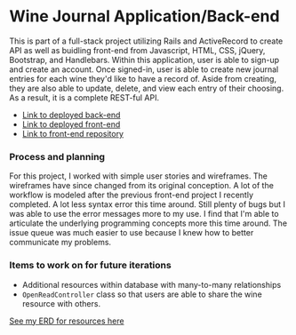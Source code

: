 # Wine Journal Application/Back-end

This is part of a full-stack project utilizing Rails and ActiveRecord to create API as well as buidling front-end from Javascript, HTML, CSS, jQuery, Bootstrap, and Handlebars. Within this application, user is able to sign-up and create an account. Once signed-in,
user is able to create new journal entries for each wine they'd like to have a record of.
Aside from creating, they are also able to update, delete, and view each entry of
their choosing. As a result, it is a complete REST-ful API.

* [Link to deployed back-end](https://whispering-oasis-16021.herokuapp.com/)
* [Link to deployed front-end](https://yingsongsana.github.io/wine-tracker-client/)
* [Link to front-end repository](https://github.com/yingsongsana/wine-tracker-client)

### Process and planning

For this project, I worked with simple user stories and wireframes. The wireframes
have since changed from its original conception. A lot of the workflow is modeled
after the previous front-end project I recently completed. A lot less syntax error
this time around. Still plenty of bugs but I was able to use the error messages
more to my use. I find that I'm able to articulate the underlying programming
concepts more this time around. The issue queue was much easier to use because I knew
how to better communicate my problems.

### Items to work on for future iterations

* Additional resources within database with many-to-many relationships
* `OpenReadController` class so that users are able to share the wine resource with others.

[See my ERD for resources here](https://imgur.com/Niey3kE)
